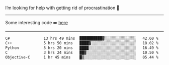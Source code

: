 I’m looking for help with getting rid of procrastination 🤔

-----

Some interesting code :arrow_right: [here](https://github.com/zhen8838/playground)

-----

<!--START_SECTION:waka-->

```txt
C#               13 hrs 49 mins  ██████████▓░░░░░░░░░░░░░░   42.60 %
C++              5 hrs 50 mins   ████▓░░░░░░░░░░░░░░░░░░░░   18.02 %
Python           5 hrs 20 mins   ████░░░░░░░░░░░░░░░░░░░░░   16.49 %
C                3 hrs 24 mins   ██▓░░░░░░░░░░░░░░░░░░░░░░   10.50 %
Objective-C      1 hr 45 mins    █▒░░░░░░░░░░░░░░░░░░░░░░░   05.44 %
```

<!--END_SECTION:waka-->

<!--
**zhen8838/zhen8838** is a ✨ _special_ ✨ repository because its `README.md` (this file) appears on your GitHub profile.

Here are some ideas to get you started:

- 🔭 I’m currently working on ...
- 🌱 I’m currently learning ...
- 👯 I’m looking to collaborate on ...
 ...
- 💬 Ask me about ...
- 📫 How to reach me: ...
- 😄 Pronouns: ...
- ⚡ Fun fact: ...
-->
